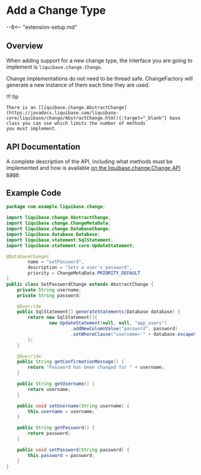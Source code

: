 # Add a Change Type

--8<-- "extension-setup.md"

## Overview

When adding support for a new change type, the interface you are going to implement is `liquibase.change.Change`. 

Change implementations do not need to be thread safe.  ChangeFactory will generate a new instance of them each time they are used.

!!! tip

    There is an [liquibase.change.AbstractChange](https://javadocs.liquibase.com/liquibase-core/liquibase/change/AbstractChange.html){:target="_blank"} base class you can use which limits the number of methods
    you must implement. 

## API Documentation

A complete description of the API, including what methods must be implemented and how is available [on the liquibase.change.Change API page](../../code/api/change-change.md).

## Example Code

```java
package com.example.liquibase.change;

import liquibase.change.AbstractChange;
import liquibase.change.ChangeMetaData;
import liquibase.change.DatabaseChange;
import liquibase.database.Database;
import liquibase.statement.SqlStatement;
import liquibase.statement.core.UpdateStatement;

@DatabaseChange(
        name = "setPassword",
        description = "Sets a user's password",
        priority = ChangeMetaData.PRIORITY_DEFAULT
)
public class SetPasswordChange extends AbstractChange {
    private String username;
    private String password;

    @Override
    public SqlStatement[] generateStatements(Database database) {
        return new SqlStatement[]{
                new UpdateStatement(null, null, "app_users")
                        .addNewColumnValue("password", password)
                        .setWhereClause("username='" + database.escapeStringForDatabase(username) + "'")
        };
    }

    @Override
    public String getConfirmationMessage() {
        return "Password has been changed for " + username;
    }

    public String getUsername() {
        return username;
    }

    public void setUsername(String username) {
        this.username = username;
    }

    public String getPassword() {
        return password;
    }

    public void setPassword(String password) {
        this.password = password;
    }
}


```